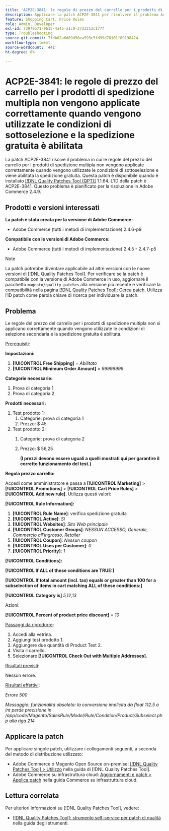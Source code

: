 ```yaml
---
title: 'ACP2E-3841: le regole di prezzo del carrello per i prodotti di spedizione multipla non vengono applicate correttamente quando vengono utilizzate le condizioni di sottoselezione e la spedizione gratuita è abilitata'
description: Applicare la patch ACP2E-3841 per risolvere il problema Adobe Commerce in cui le regole del prezzo del carrello per i prodotti di spedizione multipla non vengono applicate correttamente quando vengono utilizzate condizioni di selezione secondaria e la spedizione gratuita è abilitata.
feature: Shopping Cart, Price Rules
role: Admin, Developer
exl-id: 73979b71-9b15-4a4b-a1c9-37d3213c177f
type: Troubleshooting
source-git-commit: 7fdb02a6d89d50ea593c5fd99d78101f89198424
workflow-type: tm+mt
source-wordcount: '441'
ht-degree: 0%

---
```


# ACP2E-3841: le regole di prezzo del carrello per i prodotti di spedizione multipla non vengono applicate correttamente quando vengono utilizzate le condizioni di sottoselezione e la spedizione gratuita è abilitata

La patch ACP2E-3841 risolve il problema in cui le regole del prezzo del carrello per i prodotti di spedizione multipla non vengono applicate correttamente quando vengono utilizzate le condizioni di sottoselezione e viene abilitata la spedizione gratuita. Questa patch è disponibile quando è installato [[!DNL Quality Patches Tool (QPT)]](/help/tools/quality-patches-tool/quality-patches-tool-to-self-serve-quality-patches.md) 1.1.64. L’ID della patch è ACP2E-3841. Questo problema è pianificato per la risoluzione in Adobe Commerce 2.4.9.

## Prodotti e versioni interessati

**La patch è stata creata per la versione di Adobe Commerce:**

* Adobe Commerce (tutti i metodi di implementazione) 2.4.6-p9

**Compatibile con le versioni di Adobe Commerce:**

* Adobe Commerce (tutti i metodi di implementazione) 2.4.5 - 2.4.7-p5

>[!NOTE]
>
>La patch potrebbe diventare applicabile ad altre versioni con le nuove versioni di [!DNL Quality Patches Tool]. Per verificare se la patch è compatibile con la versione di Adobe Commerce in uso, aggiornare il pacchetto `magento/quality-patches` alla versione più recente e verificare la compatibilità nella pagina [[!DNL Quality Patches Tool]: Cerca patch](https://experienceleague.adobe.com/tools/commerce-quality-patches/index.html?lang=it). Utilizza l’ID patch come parola chiave di ricerca per individuare la patch.

## Problema

Le regole del prezzo del carrello per i prodotti di spedizione multipla non si applicano correttamente quando vengono utilizzate le condizioni di selezione secondaria e la spedizione gratuita è abilitata.

<u>Prerequisiti</u>:

**Impostazioni:**
1. **[!UICONTROL Free Shipping]** = *Abilitato*
1. **[!UICONTROL Minimum Order Amount]** = *99999999*

**Categorie necessarie:**
1. Prova di categoria 1
1. Prova di categoria 2

**Prodotti necessari:**
1. Test prodotto 1:
   1. Categorie: prova di categoria 1
   1. Prezzo: $ 45
1. Test prodotto 2:
   1. Categorie: prova di categoria 2
   1. Prezzo: $ 56,25 

      **(I prezzi devono essere uguali a quelli mostrati qui per garantire il corretto funzionamento del test.)**

**Regola prezzo carrello:**

Accedi come amministratore e passa a **[!UICONTROL Marketing]** > **[!UICONTROL Promotions]** > **[!UICONTROL Cart Price Rules]** > **[!UICONTROL Add new rule]**. Utilizza questi valori:

**[!UICONTROL Rule Information]:**
1. **[!UICONTROL Rule Name]**: verifica spedizione gratuita
1. **[!UICONTROL Active]**: *Sì*
1. **[!UICONTROL Websites]**: *Sito Web principale*
1. **[!UICONTROL Customer Groups]**: *NESSUN ACCESSO, Generale, Commercio all&#39;ingrosso, Retailer*
1. **[!UICONTROL Coupon]**: *Nessun coupon*
1. **[!UICONTROL Uses per Customer]**: *0*
1. **[!UICONTROL Priority]**: *1*

**[!UICONTROL Conditions]:**

**[!UICONTROL If ALL of these conditions are TRUE:]**


**[!UICONTROL If total amount (incl. tax) equals or greater than 100 for a subselection of items in cart matching ALL of these conditions:]**


**[!UICONTROL Category is]** *5,12,13*

Azioni:

**[!UICONTROL Percent of product price discount]** = *10*

<u>Passaggi da riprodurre</u>:

1. Accedi alla vetrina.
2. Aggiungi test prodotto 1.
3. Aggiungere due quantità di Product Test 2.
4. Visita il carrello.
5. Selezionare **[!UICONTROL Check Out with Multiple Addresses]**.

<u>Risultati previsti</u>:

Nessun errore.

<u>Risultati effettivi</u>:

*Errore 500*

*Messaggio: funzionalità obsoleta: la conversione implicita da float 112.5 a int perde precisione in /app/code/Magento/SalesRule/Model/Rule/Condition/Product/Subselect.php alla riga 214*

## Applicare la patch

Per applicare singole patch, utilizzare i collegamenti seguenti, a seconda del metodo di distribuzione utilizzato:

* Adobe Commerce o Magento Open Source on-premise: [[!DNL Quality Patches Tool] > Utilizzo](/help/tools/quality-patches-tool/usage.md) nella guida di [!DNL Quality Patches Tool].
* Adobe Commerce su infrastruttura cloud: [Aggiornamenti e patch > Applica patch](https://experienceleague.adobe.com/docs/commerce-cloud-service/user-guide/develop/upgrade/apply-patches.html?lang=it) nella guida Commerce su infrastruttura cloud.

## Lettura correlata

Per ulteriori informazioni su [!DNL Quality Patches Tool], vedere:

* [[!DNL Quality Patches Tool]: strumento self-service per patch di qualità](/help/tools/quality-patches-tool/quality-patches-tool-to-self-serve-quality-patches.md) nella guida degli strumenti.
